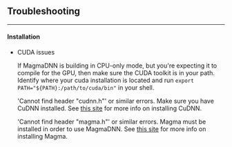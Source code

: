 ## Troubleshooting
--------------------

#### Installation
  
- CUDA issues
  
  If MagmaDNN is building in CPU-only mode, but you're expecting it to compile for the GPU, then make sure the CUDA toolkit is in your path.
  Identify where your cuda installation is located and run `export PATH="${PATH}:/path/to/cuda/bin"` in your shell.

  'Cannot find header "cudnn.h"' or similar errors. Make sure you have CuDNN installed. See [this site](https://developer.nvidia.com/cudnn) for more info on installing CuDNN.

  'Cannot find header "magma.h"' or similar errors. Magma must be installed in order to use MagmaDNN. See [this site](http://icl.cs.utk.edu/magma/) for more info on installing Magma.
   
